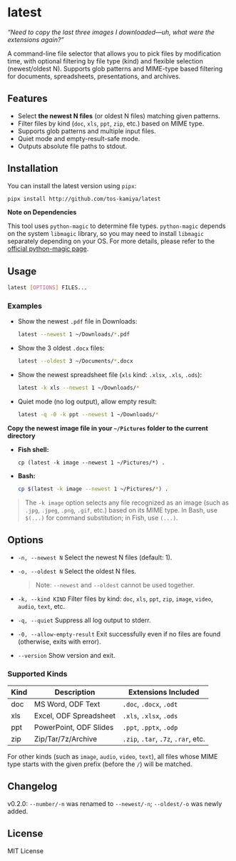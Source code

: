 # latest

*“Need to copy the last three images I downloaded—uh, what were the extensions again?”*

A command-line file selector that allows you to pick files by modification time, with optional filtering by file type (kind) and flexible selection (newest/oldest N).
Supports glob patterns and MIME-type based filtering for documents, spreadsheets, presentations, and archives.

## Features

* Select **the newest N files** (or oldest N files) matching given patterns.
* Filter files by kind (`doc`, `xls`, `ppt`, `zip`, etc.) based on MIME type.
* Supports glob patterns and multiple input files.
* Quiet mode and empty-result-safe mode.
* Outputs absolute file paths to stdout.

## Installation

You can install the latest version using `pipx`:

```sh
pipx install http://github.com/tos-kamiya/latest
```

**Note on Dependencies**

This tool uses `python-magic` to determine file types.
`python-magic` depends on the system `libmagic` library, so you may need to install `libmagic` separately depending on your OS.
For more details, please refer to the [official python-magic page](https://github.com/ahupp/python-magic).

## Usage

```sh
latest [OPTIONS] FILES...
```

### Examples

* Show the newest `.pdf` file in Downloads:

  ```sh
  latest --newest 1 ~/Downloads/*.pdf
  ```

* Show the 3 oldest `.docx` files:

  ```sh
  latest --oldest 3 ~/Documents/*.docx
  ```

* Show the newest spreadsheet file (`xls` kind: `.xlsx`, `.xls`, `.ods`):

  ```sh
  latest -k xls --newest 1 ~/Downloads/*
  ```

* Quiet mode (no log output), allow empty result:

  ```sh
  latest -q -0 -k ppt --newest 1 ~/Downloads/*
  ```

**Copy the newest image file in your `~/Pictures` folder to the current directory**

* **Fish shell:**

  ```fish
  cp (latest -k image --newest 1 ~/Pictures/*) .
  ```

* **Bash:**

  ```bash
  cp $(latest -k image --newest 1 ~/Pictures/*) .
  ```

> The `-k image` option selects any file recognized as an image (such as `.jpg`, `.jpeg`, `.png`, `.gif`, etc.) based on its MIME type.
> In Bash, use `$(...)` for command substitution; in Fish, use `(...)`.

## Options

* `-n, --newest N`
  Select the newest N files (default: 1).

* `-o, --oldest N`
  Select the oldest N files.

  > Note: `--newest` and `--oldest` cannot be used together.

* `-k, --kind KIND`
  Filter files by kind:
  `doc`, `xls`, `ppt`, `zip`, `image`, `video`, `audio`, `text`, etc.

* `-q, --quiet`
  Suppress all log output to stderr.

* `-0, --allow-empty-result`
  Exit successfully even if no files are found (otherwise, exits with error).

* `--version`
  Show version and exit.

### Supported Kinds

| Kind | Description            | Extensions Included                 |
| ---- | ---------------------- | ----------------------------------- |
| doc  | MS Word, ODF Text      | `.doc`, `.docx`, `.odt`             |
| xls  | Excel, ODF Spreadsheet | `.xls`, `.xlsx`, `.ods`             |
| ppt  | PowerPoint, ODF Slides | `.ppt`, `.pptx`, `.odp`             |
| zip  | Zip/Tar/7z/Archive     | `.zip`, `.tar`, `.7z`, `.rar`, etc. |

For other kinds (such as `image`, `audio`, `video`, `text`), all files whose MIME type starts with the given prefix (before the `/`) will be matched.

## Changelog

v0.2.0: `--number/-n` was renamed to `--newest/-n`; `--oldest/-o` was newly added.

## License

MIT License
